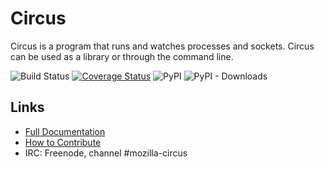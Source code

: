 # Circus

Circus is a program that runs and watches processes and sockets.
Circus can be used as a library or through the command line.

![Build Status](https://secure.travis-ci.org/circus-tent/circus.svg?branch=master) [![Coverage Status](https://coveralls.io/repos/github/circus-tent/circus/badge.svg?branch=master)](https://coveralls.io/github/circus-tent/circus?branch=master) ![PyPI](https://img.shields.io/pypi/v/circus) ![PyPI - Downloads](https://img.shields.io/pypi/dm/circus)

## Links

- [Full Documentation](https://circus.readthedocs.io)
- [How to Contribute](https://circus.readthedocs.io/en/latest/contributing/)
- IRC: Freenode, channel #mozilla-circus
